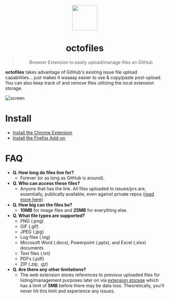 <p align="center"><img src="https://user-images.githubusercontent.com/459713/53930194-77a64680-405e-11e9-870c-f0f15d039230.png" height="80px" width="80px" alt=""></p>

<h1 align="center">octofiles</h1>

<blockquote>
  <p align="center">Browser Extension to easily upload/manage files on GitHub</p>
</blockquote>

**octofiles** takes advantage of GitHub's existing issue file upload capabilities... just makes it waaaay easier to use & copy/paste post-upload. You can also keep track of and remove files utilizing the local extension storage.

![screen](https://user-images.githubusercontent.com/459713/56985732-044d1c80-6b57-11e9-86a4-04efe1dd5d7d.gif)

# Install
- [Install the Chrome Extension](https://chrome.google.com/webstore/detail/octofiles/dbbinlnmlpconpmbecdekkpbhiibhghi)
- [Install the Firefox Add-on](https://addons.mozilla.org/en-US/developers/addon/octofiles/edit)

# FAQ
- **Q. How long do files live for?**
  - Forever (or as long as GitHub is around).
- **Q. Who can access these files?**
  - Anyone that has the link. All files uploaded to issues/prs are, essentially, publically available, even against private repos ([read more here](https://help.github.com/en/articles/file-attachments-on-issues-and-pull-requests))
- **Q. How big can the files be?**
  - **10MB** for image files and **25MB** for everything else.
- **Q. What file types are supported?**
  - PNG (.png)
  - GIF (.gif)
  - JPEG (.jpg)
  - Log files (.log)
  - Microsoft Word (.docx), Powerpoint (.pptx), and Excel (.xlsx) documents
  - Text files (.txt)
  - PDFs (.pdf)
  - ZIP (.zip, .gz)
- **Q. Are there any other limitations?**
  - The web extension stores references to previous uploaded files for listing/management purposes later on via [extension storage](https://developer.mozilla.org/en-US/docs/Mozilla/Add-ons/WebExtensions/API/storage/local) which has a limit of **5MB** before there may be data loss. Theoretically, you'll never hit this limit and experience any issues.
